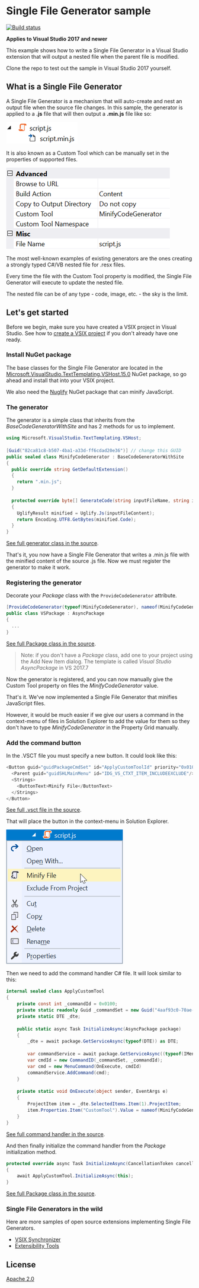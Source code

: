 # Single File Generator sample

[![Build status](https://ci.appveyor.com/api/projects/status/khf234gs5mg2xp72?svg=true)](https://ci.appveyor.com/project/madskristensen/singlefilegeneratorsample)

**Applies to Visual Studio 2017 and newer**

This example shows how to write a Single File Generator in a Visual Studio extension that will output a nested file when the parent file is modified.

Clone the repo to test out the sample in Visual Studio 2017 yourself.

## What is a Single File Generator
A Single File Generator is a mechanism that will auto-create and nest an output file when the source file changes. In this sample, the generator is applied to a **.js** file that will then output a **.min.js** file like so:

![Nested file](art/code-behind.png)

It is also known as a Custom Tool which can be manually set in the properties of supported files.

![Property Grid](art/property-grid.png)

The most well-known examples of existing generators are the ones creating a strongly typed C#/VB nested file for .resx files.

Every time the file with the Custom Tool property is modified, the Single File Generator will execute to update the nested file. 

The nested file can be of any type - code, image, etc. - the sky is the limit.

## Let's get started
Before we begin, make sure you have created a VSIX project in Visual Studio. See how to [create a VSIX project](https://docs.microsoft.com/en-us/visualstudio/extensibility/extensibility-hello-world) if you don't already have one ready.

### Install NuGet package
The base classes for the Single File Generator are located in the [Microsoft.VisualStudio.TextTemplating.VSHost.15.0](https://www.nuget.org/packages/Microsoft.VisualStudio.TextTemplating.VSHost.15.0/) NuGet package, so go ahead and install that into your VSIX project.

We also need the [Nuglify](https://www.nuget.org/packages/NUglify/) NuGet package that can minify JavaScript.

### The generator
The generator is a simple class that inherits from the *BaseCodeGeneratorWithSite* and has 2 methods for us to implement.

```c#
using Microsoft.VisualStudio.TextTemplating.VSHost;

[Guid("82ca81c8-b507-4ba1-a33d-ff6cdad20e36")] // change this GUID
public sealed class MinifyCodeGenerator : BaseCodeGeneratorWithSite
{
  public override string GetDefaultExtension()
  {
    return ".min.js";
  }

  protected override byte[] GenerateCode(string inputFileName, string inputFileContent)
  {
    UglifyResult minified = Uglify.Js(inputFileContent);
    return Encoding.UTF8.GetBytes(minified.Code);
  }
}
```

[See full generator class in the source](src/Generators/MinifyGenerator.cs).

That's it, you now have a Single File Generator that writes a .min.js file with the minified content of the source .js file. Now we must register the generator to make it work.

### Registering the generator
Decorate your *Package* class with the `ProvideCodeGenerator` attribute.

```c#
[ProvideCodeGenerator(typeof(MinifyCodeGenerator), nameof(MinifyCodeGenerator), "Minifies JavaScript", true)]
public class VSPackage : AsyncPackage
{
  ...
}
```

[See full Package class in the source](src/VSPackage.cs).

> Note: if you don't have a *Package* class, add one to your project using the Add New Item dialog. The template is called *Visual Studio AsyncPackage* in VS 2017.7

Now the generator is registered, and you can now manually give the Custom Tool property on files the *MinifyCodeGenerator* value.

That's it. We've now implemented a Single File Generator that minifies JavaScript files.

However, it would be much easier if we give our users a command in the context-menu of files in Solution Explorer to add the value for them so they don't have to type *MinifyCodeGenerator* in the Property Grid manually.

### Add the command button
In the .VSCT file you must specify a new button. It could look like this:

```c#
<Button guid="guidPackageCmdSet" id="ApplyCustomToolId" priority="0x0100" type="Button">
  <Parent guid="guidSHLMainMenu" id="IDG_VS_CTXT_ITEM_INCLUDEEXCLUDE"/>
  <Strings>
    <ButtonText>Minify File</ButtonText>
  </Strings>
</Button>
```

[See full .vsct file in the source](src/VSCommandTable.vsct).

That will place the button in the context-menu in Solution Explorer.

![Context Menu](art/context-menu.png)

Then we need to add the command handler C# file. It will look similar to this:

```c#
internal sealed class ApplyCustomTool
{
    private const int _commandId = 0x0100;
    private static readonly Guid _commandSet = new Guid("4aaf93c0-70ae-4a4b-9fb6-1ad3997a9adf");
    private static DTE _dte;
    
    public static async Task InitializeAsync(AsyncPackage package)
    {
        _dte = await package.GetServiceAsync(typeof(DTE)) as DTE;

        var commandService = await package.GetServiceAsync((typeof(IMenuCommandService))) as IMenuCommandService;
        var cmdId = new CommandID(_commandSet, _commandId);
        var cmd = new MenuCommand(OnExecute, cmdId)
        commandService.AddCommand(cmd);
    }

    private static void OnExecute(object sender, EventArgs e)
    {
        ProjectItem item = _dte.SelectedItems.Item(1).ProjectItem;        
        item.Properties.Item("CustomTool").Value = nameof(MinifyCodeGenerator);
    }
}
```

[See full command handler in the source](src/Commands/ApplyCustomTool.cs).

And then finally initialize the command handler from the *Package* initialization method.

```c#
protected override async Task InitializeAsync(CancellationToken cancellationToken, IProgress<ServiceProgressData> progress)
{
    await ApplyCustomTool.InitializeAsync(this);
}
```

[See full Package class in the source](src/VSPackage.cs).

### Single File Generators in the wild
Here are more samples of open source extensions implementing Single File Generators.

* [VSIX Synchronizer](https://github.com/madskristensen/VsixSynchronizer)
* [Extensibility Tools](https://github.com/madskristensen/extensibilitytools)

## License
[Apache 2.0](LICENSE)